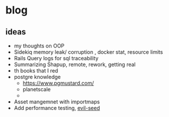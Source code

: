 # blog

## ideas
- my thoughts on OOP
- Sidekiq memory leak/ corruption , docker stat, resource limits
- Rails Query logs for sql traceability 
- Summarizing Shapup, remote, rework, getting real
- th books that I red
- postgre knowledge
  - https://www.pgmustard.com/
  - planetscale
  - 
- Asset mangemnet with importmaps
- Add performance testing, [evil-seed](https://github.com/evilmartians/evil-seed)